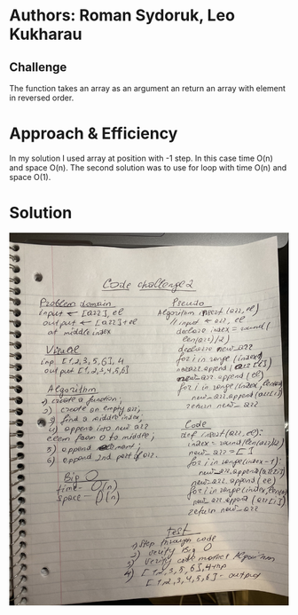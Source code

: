 # Authors: Roman Sydoruk, Leo Kukharau

## Challenge
The function takes an array as an argument an return an array with element in reversed order.

# Approach & Efficiency
In my solution I used array at position with -1 step. In this case time O(n) and space O(n). The second solution was to use for loop with time O(n) and space O(1).

# Solution
<img src="https://github.com/sydoruk89/data-structures-and-algorithms/blob/master/assets/arra_shift.jpg">
